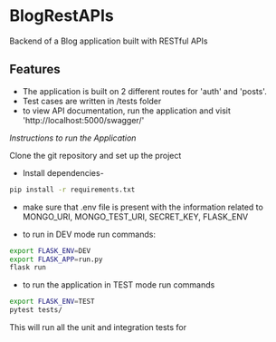# BlogRestAPIs
Backend of a Blog application built with RESTful APIs

## Features
- The application is built on 2 different routes for 'auth' and 'posts'.
- Test cases are written in /tests folder
- to view API documentation, run the application and visit 'http://localhost:5000/swagger/' 

*Instructions to run the Application*

Clone the git repository and set up the project

- Install dependencies- 
```bash
pip install -r requirements.txt
```
- make sure that .env file is present with the information related to MONGO_URI, MONGO_TEST_URI, SECRET_KEY, FLASK_ENV

- to run in DEV mode run commands:
```bash
export FLASK_ENV=DEV
export FLASK_APP=run.py
flask run
```
- to run the application in TEST mode run commands
```bash
export FLASK_ENV=TEST
pytest tests/ 
```
This will run all the unit and integration tests for
